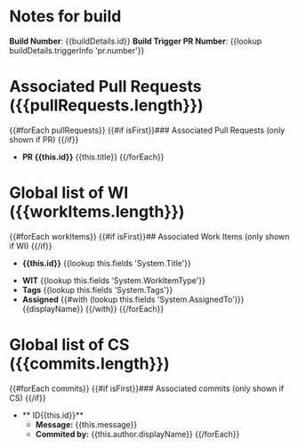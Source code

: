 # Notes for build 
**Build Number**: {{buildDetails.id}}
**Build Trigger PR Number**: {{lookup buildDetails.triggerInfo 'pr.number'}} 

# Associated Pull Requests ({{pullRequests.length}})
{{#forEach pullRequests}}
{{#if isFirst}}### Associated Pull Requests (only shown if  PR) {{/if}}
*  **PR {{this.id}}**  {{this.title}}
{{/forEach}}

# Global list of WI ({{workItems.length}})
{{#forEach workItems}}
{{#if isFirst}}## Associated Work Items (only shown if  WI) {{/if}}
*  **{{this.id}}**  {{lookup this.fields 'System.Title'}}
  - **WIT** {{lookup this.fields 'System.WorkItemType'}} 
  - **Tags** {{lookup this.fields 'System.Tags'}}
  - **Assigned** {{#with (lookup this.fields 'System.AssignedTo')}} {{displayName}} {{/with}}
{{/forEach}}

# Global list of CS ({{commits.length}})
{{#forEach commits}}
{{#if isFirst}}### Associated commits  (only shown if CS) {{/if}}
* ** ID{{this.id}}** 
  -  **Message:** {{this.message}}
  -  **Commited by:** {{this.author.displayName}} 
{{/forEach}}
